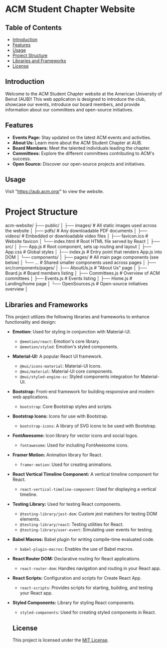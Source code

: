 # ACM Student Chapter Website

## Table of Contents

- [Introduction](#introduction)
- [Features](#features)
- [Usage](#usage)
- [Project Structure](#project-structure)
- [Libraries and Frameworks](#libraries-and-frameworks)
- [License](#license)

## Introduction

Welcome to the ACM Student Chapter website at the American University of Beirut (AUB)! This web application is designed to introduce the club, showcase our events, introduce our board members, and provide information about our committees and open-source initiatives.

## Features

- **Events Page:** Stay updated on the latest ACM events and activities.
- **About Us:** Learn more about the ACM Student Chapter at AUB.
- **Board Members:** Meet the talented individuals leading the chapter.
- **Committees:** Explore the different committees contributing to ACM's success.
- **Open Source:** Discover our open-source projects and initiatives.

## Usage
 
 Visit "https://aub.acm.org/" to view the website.

# Project Structure

acm-website/
├── public/
│   ├── images/           # All static images used across the website
│   ├── pdfs/             # Any downloadable PDF documents
│   ├── videos/           # Embedded or downloadable video files
│   ├── favicon.ico       # Website favicon
│   └── index.html        # Root HTML file served by React
│
├── src/
│   ├── App.js            # Root component, sets up routing and layout
│   ├── App.css           # Global styles
│   ├── index.js          # Entry point that renders App.js into DOM
│   └── components/
│       ├── pages/        # All main page components (see below)
│       └── ...           # Shared smaller components used across pages
│
├── src/components/pages/
│   ├── AboutUs.js        # "About Us" page
│   ├── Board.js          # Board members listing
│   ├── Committees.js     # Overview of ACM committees
│   ├── Events.js         # Events listing
│   ├── Home.js           # Landing/home page
│   └── OpenSources.js    # Open-source initiatives overview
│

## Libraries and Frameworks

This project utilizes the following libraries and frameworks to enhance functionality and design:

- **Emotion:** Used for styling in conjunction with Material-UI.
  - `@emotion/react`: Emotion's core library.
  - `@emotion/styled`: Emotion's styled components.

- **Material-UI:** A popular React UI framework.
  - `@mui/icons-material`: Material-UI Icons.
  - `@mui/material`: Material-UI core components.
  - `@mui/styled-engine-sc`: Styled components integration for Material-UI.
  
- **Bootstrap:** Front-end framework for building responsive and modern web applications.
  - `bootstrap`: Core Bootstrap styles and scripts.

- **Bootstrap Icons:** Icons for use with Bootstrap.
  - `bootstrap-icons`: A library of SVG icons to be used with Bootstrap.

- **FontAwesome:** Icon library for vector icons and social logos.
  - `fontawesome`: Used for including FontAwesome icons.

- **Framer Motion:** Animation library for React.
  - `framer-motion`: Used for creating animations.
  
- **React Vertical Timeline Component:** A vertical timeline component for React.
  - `react-vertical-timeline-component`: Used for displaying a vertical timeline.

- **Testing Library:** Used for testing React components.
  - `@testing-library/jest-dom`: Custom jest matchers for testing DOM elements.
  - `@testing-library/react`: Testing utilities for React.
  - `@testing-library/user-event`: Simulating user events for testing.

- **Babel Macros:** Babel plugin for writing compile-time evaluated code.
  - `babel-plugin-macros`: Enables the use of Babel macros.

- **React Router DOM:** Declarative routing for React applications.
  - `react-router-dom`: Handles navigation and routing in your React app.

- **React Scripts:** Configuration and scripts for Create React App.
  - `react-scripts`: Provides scripts for starting, building, and testing your React app.

- **Styled Components:** Library for styling React components.
  - `styled-components`: Used for creating styled components in React.

  ## License

  This project is licensed under the [MIT License](LICENSE.md).
